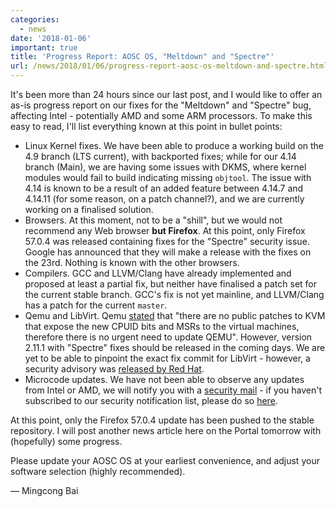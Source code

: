 ```yaml
---
categories:
  - news
date: '2018-01-06'
important: true
title: 'Progress Report: AOSC OS, "Meltdown" and "Spectre"'
url: /news/2018/01/06/progress-report-aosc-os-meltdown-and-spectre.html
---
```



It's been more than 24 hours since our last post, and I would like to offer an as-is progress report on our fixes for the "Meltdown" and "Spectre" bug, affecting Intel - potentially AMD and some ARM processors. To make this easy to read, I'll list everything known at this point in bullet points:

- Linux Kernel fixes. We have been able to produce a working build on the 4.9 branch (LTS current), with backported fixes; while for our 4.14 branch (Main), we are having some issues with DKMS, where kernel modules would fail to build indicating missing `objtool`. The issue with 4.14 is known to be a result of an added feature between 4.14.7 and 4.14.11 (for some reason, on a patch channel?), and we are currently working on a finalised solution.
- Browsers. At this moment, not to be a "shill", but we would not recommend any Web browser **but Firefox**. At this point, only Firefox 57.0.4 was released containing fixes for the "Spectre" security issue. Google has announced that they will make a release with the fixes on the 23rd. Nothing is known with the other browsers.
- Compilers. GCC and LLVM/Clang have already implemented and proposed at least a partial fix, but neither have finalised a patch set for the current stable branch. GCC's fix is not yet mainline, and LLVM/Clang has a patch for the current `master`.
- Qemu and LibVirt. Qemu [stated](https://www.qemu.org/2018/01/04/spectre/) that "there are no public patches to KVM that expose the new CPUID bits and MSRs to the virtual machines, therefore there is no urgent need to update QEMU". However, version 2.11.1 with "Spectre" fixes should be released in the coming days. We are yet to be able to pinpoint the exact fix commit for LibVirt - however, a security advisory was [released by Red Hat](https://access.redhat.com/errata/RHSA-2018:0029).
- Microcode updates. We have not been able to observe any updates from Intel or AMD, we will notify you with a [security mail](mailto:security@lists.aosc.io) - if you haven't subscribed to our security notification list, please do so [here](https://lists.aosc.io/sympa/info/security).

At this point, only the Firefox 57.0.4 update has been pushed to the stable repository. I will post another news article here on the Portal tomorrow with (hopefully) some progress.

Please update your AOSC OS at your earliest convenience, and adjust your software selection (highly recommended).

— Mingcong Bai